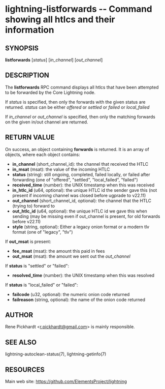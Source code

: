 lightning-listforwards -- Command showing all htlcs and their information
=========================================================================

SYNOPSIS
--------

**listforwards** [*status*] [*in\_channel*] [*out\_channel*]

DESCRIPTION
-----------

The **listforwards** RPC command displays all htlcs that have been
attempted to be forwarded by the Core Lightning node.

If *status* is specified, then only the forwards with the given status are returned.
*status* can be either *offered* or *settled* or *failed* or *local\_failed*

If *in\_channel* or *out\_channel* is specified, then only the matching forwards
on the given in/out channel are returned.

RETURN VALUE
------------

[comment]: # (GENERATE-FROM-SCHEMA-START)
On success, an object containing **forwards** is returned.  It is an array of objects, where each object contains:

- **in\_channel** (short\_channel\_id): the channel that received the HTLC
- **in\_msat** (msat): the value of the incoming HTLC
- **status** (string): still ongoing, completed, failed locally, or failed after forwarding (one of "offered", "settled", "local\_failed", "failed")
- **received\_time** (number): the UNIX timestamp when this was received
- **in\_htlc\_id** (u64, optional): the unique HTLC id the sender gave this (not present if incoming channel was closed before ugprade to v22.11)
- **out\_channel** (short\_channel\_id, optional): the channel that the HTLC (trying to) forward to
- **out\_htlc\_id** (u64, optional): the unique HTLC id we gave this when sending (may be missing even if out\_channel is present, for old forwards before v22.11)
- **style** (string, optional): Either a legacy onion format or a modern tlv format (one of "legacy", "tlv")

If **out\_msat** is present:

  - **fee\_msat** (msat): the amount this paid in fees
  - **out\_msat** (msat): the amount we sent out the *out\_channel*

If **status** is "settled" or "failed":

  - **resolved\_time** (number): the UNIX timestamp when this was resolved

If **status** is "local\_failed" or "failed":

  - **failcode** (u32, optional): the numeric onion code returned
  - **failreason** (string, optional): the name of the onion code returned

[comment]: # (GENERATE-FROM-SCHEMA-END)

AUTHOR
------

Rene Pickhardt <<r.pickhardt@gmail.com>> is mainly responsible.

SEE ALSO
--------

lightning-autoclean-status(7), lightning-getinfo(7)

RESOURCES
---------

Main web site: <https://github.com/ElementsProject/lightning>

[comment]: # ( SHA256STAMP:2627ce6a1e4877810e690a40fda2145292ce15f0b1393d3b35b4c54b599b044e)
